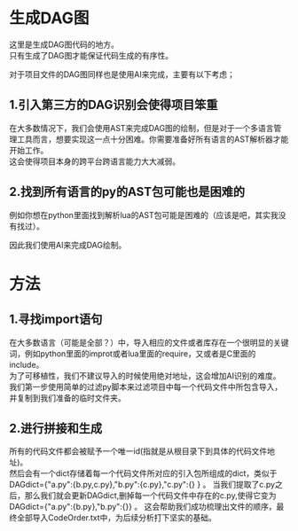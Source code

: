 # 生成DAG图

这里是生成DAG图代码的地方。  
只有生成了DAG图才能保证代码生成的有序性。  

对于项目文件的DAG图同样也是使用AI来完成，主要有以下考虑；
## 1.引入第三方的DAG识别会使得项目笨重
在大多数情况下，我们会使用AST来完成DAG图的绘制，但是对于一个多语言管理工具而言，想要实现这一点十分困难。你需要准备好所有语言的AST解析器才能开始工作。  
这会使得项目本身的跨平台跨语言能力大大减弱。  
## 2.找到所有语言的py的AST包可能也是困难的
例如你想在python里面找到解析lua的AST包可能是困难的（应该是吧，其实我没有找过）。  

因此我们使用AI来完成DAG绘制。

# 方法
## 1.寻找import语句
在大多数语言（可能是全部？）中，导入相应的文件或者库存在一个很明显的关键词，例如python里面的improt或者lua里面的require，又或者是C里面的include。  
为了可移植性，我们不建议导入的时候使用绝对地址，这会增加AI识别的难度。  
我们第一步使用简单的过滤py脚本来过滤项目中每一个代码文件中所包含导入，并复制到我们准备的临时文件夹。  

## 2.进行拼接和生成
所有的代码文件都会被赋予一个唯一id(指就是从根目录下到具体的代码文件地址)。  
然后会有一个dict存储着每一个代码文件所对应的引入包所组成的dict，类似于DAGdict={"a.py":{b.py,c.py},"b.py":{c.py},"c.py":{} }  。
当我们提取了c.py之后，那么我们就会更新DAGdict,删掉每一个代码文件中存在的c.py,使得它变为DAGdict={"a.py":{b.py},"b.py":{}}  。
这会帮助我们成功梳理出文件的顺序，最终全部导入CodeOrder.txt中，为后续分析打下坚实的基础。
